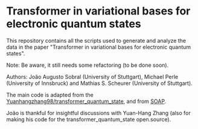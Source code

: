 # Transformer in variational bases for electronic quantum states

This repository contains all the scripts used to generate and analyze the data in the paper "Transformer in variational bases for electronic quantum states". 

Note: Be aware, it still needs some refactoring (to be done soon).


Authors: João Augusto Sobral (University of Stuttgart), Michael Perle (University of Innsbruck) and Mathias S. Scheurer (University of Stuttgart).


The main code is adapted from the [Yuanhangzhang98/transformer_quantum_state](https://github.com/yuanhangzhang98/transformer_quantum_state), and 
from [SOAP](https://github.com/nikhilvyas/SOAP).

João is thankful for insightful discussions with Yuan-Hang Zhang (also for making his code for the transformer_quantum_state open.source).

